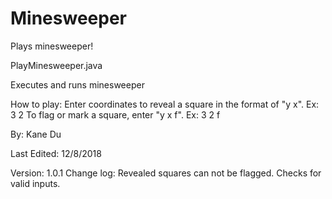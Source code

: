 # Minesweeper
Plays minesweeper!

PlayMinesweeper.java

Executes and runs minesweeper

How to play:
Enter coordinates to reveal a square in the format of "y x". Ex: 3 2
To flag or mark a square, enter "y x f". Ex: 3 2 f

By: Kane Du

Last Edited: 12/8/2018

Version: 1.0.1
Change log:
Revealed squares can not be flagged.
Checks for valid inputs.
